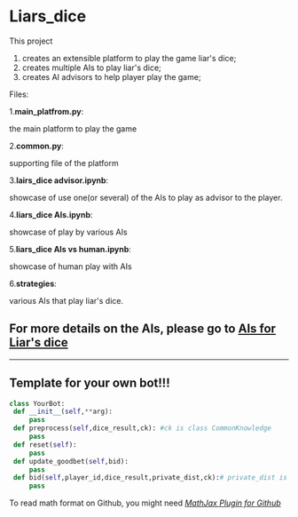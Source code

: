 # Liars_dice

This project
1. creates an extensible platform to play the game liar's dice; 
2. creates multiple AIs to play liar's dice;
3. creates AI advisors to help player play the game;

Files:


1.**main_platfrom.py**:

 the main platform to play the game


2.**common.py**:

 supporting file of the platform



3.**lairs_dice advisor.ipynb**:

 showcase of use one(or several) of the AIs to play as advisor to the player.

4.**liars_dice AIs.ipynb**:
 
 showcase of play by various AIs

5.**liars_dice AIs vs human.ipynb**:

showcase of human play with AIs


6.**strategies**:

various AIs that play liar's dice.

## For more details on the AIs, please go to [**AIs for Liar's dice**](https://github.com/mu-zhao/Liars_dice/wiki/Zero-Intelligence)
-----------------------------------
## Template for your own bot!!!
   
   ``` Python 3
   class YourBot:
    def __init__(self,**arg):
        pass
    def preprocess(self,dice_result,ck): #ck is class CommonKnowledge
        pass 
    def reset(self):
        pass
    def update_goodbet(self,bid):
        pass
    def bid(self,player_id,dice_result,private_dist,ck):# private_dist is the distribution belief about others
        pass 
   ```
   


To read math format on Github, you might need [_MathJax Plugin for Github_]( https://chrome.google.com/webstore/detail/mathjax-plugin-for-github/ioemnmodlmafdkllaclgeombjnmnbima)
